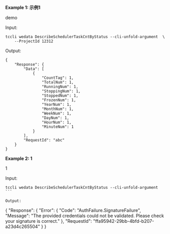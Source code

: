 **Example 1: 示例1**

demo

Input: 

```
tccli wedata DescribeSchedulerTaskCntByStatus --cli-unfold-argument  \
    --ProjectId 12312
```

Output: 
```
{
    "Response": {
        "Data": [
            {
                "CountTag": 1,
                "TotalNum": 1,
                "RunningNum": 1,
                "StoppingNum": 1,
                "StoppedNum": 1,
                "FrozenNum": 1,
                "YearNum": 1,
                "MonthNum": 1,
                "WeekNum": 1,
                "DayNum": 1,
                "HourNum": 1,
                "MinuteNum": 1
            }
        ],
        "RequestId": "abc"
    }
}
```

**Example 2: 1**

1

Input: 

```
tccli wedata DescribeSchedulerTaskCntByStatus --cli-unfold-argument ```

Output: 
```
{
    "Response": {
        "Error": {
            "Code": "AuthFailure.SignatureFailure",
            "Message": "The provided credentials could not be validated. Please check your signature is correct."
        },
        "RequestId": "ffa95942-29bb-4bfd-b207-a23d4c265504"
    }
}
```


